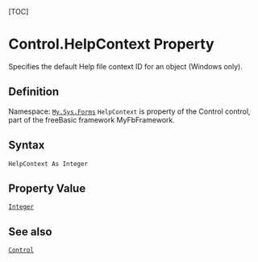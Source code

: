 [TOC]
# Control.HelpContext Property
Specifies the default Help file context ID for an object (Windows only).
## Definition
Namespace: [`My.Sys.Forms`](My.Sys.Forms.md)
`HelpContext` is property of the Control control, part of the freeBasic framework MyFbFramework.
## Syntax
```freeBasic
HelpContext As Integer
```
## Property Value
[`Integer`]("https://www.freebasic.net/wiki/KeyPgInteger")
## See also
[`Control`](Control.md)
